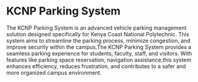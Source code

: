 # KCNP Parking System
The KCNP Parking System is an advanced vehicle parking management solution 
designed specifically for Kenya Coast National Polytechnic. 
This system aims to streamline the parking process, minimize congestion, 
and improve security within the campus.The KCNP Parking System provides a 
seamless parking experience 
for students, faculty, staff, and visitors. With features like parking 
space reservation, navigation assistance,this 
system enhances efficiency, reduces frustration, and contributes to a safer 
and more organized campus environment.

